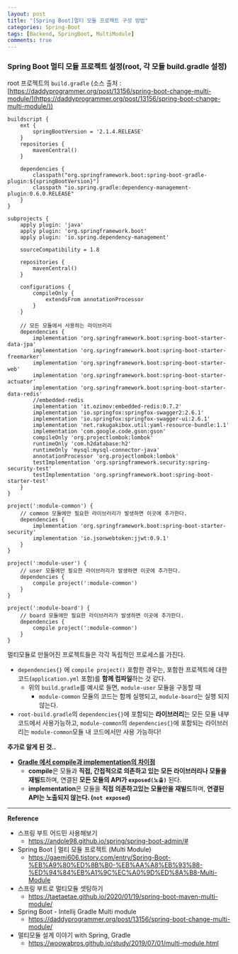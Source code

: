 ```yaml
---
layout: post
title: "[Spring Boot]멀티 모듈 프로젝트 구성 방법"
categories: Spring-Boot
tags: [Backend, SpringBoot, MultiModule]
comments: true
---
```


### Spring Boot 멀티 모듈 프로젝트 설정(root, 각 모듈 build.gradle 설정)

root 프로젝트의 `build.gradle` (소스 출처 : [https://daddyprogrammer.org/post/13156/spring-boot-change-multi-module/](https://daddyprogrammer.org/post/13156/spring-boot-change-multi-module/))

```
buildscript {
    ext {
        springBootVersion = '2.1.4.RELEASE'
    }
    repositories {
        mavenCentral()
    }

    dependencies {
        classpath("org.springframework.boot:spring-boot-gradle-plugin:${springBootVersion}")
        classpath "io.spring.gradle:dependency-management-plugin:0.6.0.RELEASE"
    }
}

subprojects {
    apply plugin: 'java'
    apply plugin: 'org.springframework.boot'
    apply plugin: 'io.spring.dependency-management'

    sourceCompatibility = 1.8

    repositories {
        mavenCentral()
    }

    configurations {
        compileOnly {
            extendsFrom annotationProcessor
        }
    }

    // 모든 모듈에서 사용하는 라이브러리
    dependencies {
        implementation 'org.springframework.boot:spring-boot-starter-data-jpa'
        implementation 'org.springframework.boot:spring-boot-starter-freemarker'
        implementation 'org.springframework.boot:spring-boot-starter-web'
        implementation 'org.springframework.boot:spring-boot-starter-actuator'
        implementation 'org.springframework.boot:spring-boot-starter-data-redis'
        //embedded-redis
        implementation 'it.ozimov:embedded-redis:0.7.2'
        implementation 'io.springfox:springfox-swagger2:2.6.1'
        implementation 'io.springfox:springfox-swagger-ui:2.6.1'
        implementation 'net.rakugakibox.util:yaml-resource-bundle:1.1'
        implementation 'com.google.code.gson:gson'
        compileOnly 'org.projectlombok:lombok'
        runtimeOnly 'com.h2database:h2'
        runtimeOnly 'mysql:mysql-connector-java'
        annotationProcessor 'org.projectlombok:lombok'
        testImplementation 'org.springframework.security:spring-security-test'
        testImplementation 'org.springframework.boot:spring-boot-starter-test'
    }
}

project(':module-common') {
    // common 모듈에만 필요한 라이브러리가 발생하면 이곳에 추가한다.
    dependencies {
        implementation 'org.springframework.boot:spring-boot-starter-security'
        implementation 'io.jsonwebtoken:jjwt:0.9.1'
    }
}

project(':module-user') {
    // user 모듈에만 필요한 라이브러리가 발생하면 이곳에 추가한다.
    dependencies {
        compile project(':module-common')
    }
}

project(':module-board') {
    // board 모듈에만 필요한 라이브러리가 발생하면 이곳에 추가한다.
    dependencies {
        compile project(':module-common')
    }
}
```

멀티모듈로 만들어진 프로젝트들은 각각 독립적인 프로세스를 가진다.

- `dependencies{}` 에 `compile project()` 포함한 경우는, 포함한 프로젝트에 대한 코드(`application.yml` 포함)를 **함께 컴파일**하는 것 같다.
  - 위의 `build.gradle`를 예시로 들면, `module-user` 모듈을 구동할 때
    - `module-common` 모듈의 코드는 함께 실행되고, `module-board`는 실행 되지 않는다.
- `root-build.gradle`의 `dependencies{}`에 포함되는 **라이브러리**는 모든 모듈 내부 코드에서 사용가능하고, `module-common`의 `dependencies{}`에 포함되는 라이브러리는 `module-common`모듈 내 코드에서만 사용 가능하다!

**추가로 알게 된 것..**

- [**Gradle 에서 compile과 implementation의 차이점**](https://bluayer.com/13)
  - **compile**은 모듈과 **직접, 간접적으로 의존하고 있는 모든 라이브러리나 모듈을 재빌드**하며, 연결된 **모든 모듈의 API가 `exposed(노출)`** 된다.
  - **implementation**은 모듈을 **직접 의존하고있는 모듈만을 재빌드**하며, **연결된 API는 노출되지 않는다. (`not exposed`)**

---

**Reference**

- 스프링 부트 어드민 사용해보기
  - https://andole98.github.io/spring/spring-boot-admin/#
- Spring Boot | 멀티 모듈 프로젝트 (Multi Module)
  - https://gaemi606.tistory.com/entry/Spring-Boot-%EB%A9%80%ED%8B%B0-%EB%AA%A8%EB%93%88-%ED%94%84%EB%A1%9C%EC%A0%9D%ED%8A%B8-Multi-Module
- 스프링 부트로 멀티모듈 셋팅하기
  - https://taetaetae.github.io/2020/01/19/spring-boot-maven-multi-module/
- Spring Boot - Intellij Gradle Multi module
  - https://daddyprogrammer.org/post/13156/spring-boot-change-multi-module/
- 멀티모듈 설계 이야기 with Spring, Gradle
  - https://woowabros.github.io/study/2019/07/01/multi-module.html
